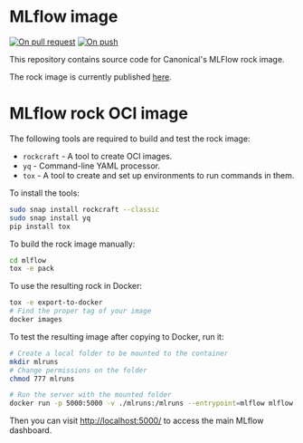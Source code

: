 
# MLflow image
[![On pull request](https://github.com/canonical/base-mlflow/actions/workflows/on_pull_request.yaml/badge.svg)](https://github.com/canonical/base-mlflow/actions/workflows/on_pull_request.yaml)
[![On push](https://github.com/canonical/base-mlflow/actions/workflows/on_push.yaml/badge.svg)](https://github.com/canonical/base-mlflow/actions/workflows/on_push.yaml)

This repository contains source code for Canonical's MLFlow rock image.

The rock image is currently published [here](https://hub.docker.com/r/charmedkubeflow/mlflow).

# MLflow rock OCI image

The following tools are required to build and test the rock image:
- `rockcraft` - A tool to create OCI images.
- `yq` - Command-line YAML processor.
- `tox` - A tool to create and set up environments to run commands in them.

To install the tools:
```bash
sudo snap install rockcraft --classic
sudo snap install yq
pip install tox
```

To build the rock image manually:
```bash
cd mlflow 
tox -e pack
```

To use the resulting rock in Docker:
```bash
tox -e export-to-docker
# Find the proper tag of your image
docker images
```

To test the resulting image after copying to Docker, run it:
```bash
# Create a local folder to be mounted to the container 
mkdir mlruns
# Change permissions on the folder
chmod 777 mlruns 

# Run the server with the mounted folder 
docker run -p 5000:5000 -v ./mlruns:/mlruns --entrypoint=mlflow mlflow:<tag> --host 0.0.0.0 --backend-store-uri file:///mlruns
```

Then you can visit [http://localhost:5000/](http://localhost:5000/) to access the main MLflow dashboard.

